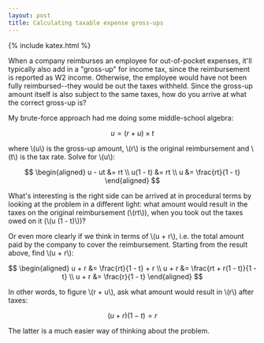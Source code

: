 ```yaml
---
layout: post
title: Calculating taxable expense gross-ups
---
```


{% include katex.html %}

When a company reimburses an employee for out-of-pocket expenses, it'll typically also add in a "gross-up" for income tax, since the reimbursement is reported as W2 income.
Otherwise, the employee would have not been fully reimbursed--they would be out the taxes withheld.
Since the gross-up amount itself is also subject to the same taxes, how do you arrive at what the correct gross-up is?

My brute-force approach had me doing some middle-school algebra:

$$ u = (r + u) \times t $$

where \\(u\\) is the gross-up amount, \\(r\\) is the original reimbursement and \\(t\\) is the tax rate. Solve for \\(u\\):

$$ \begin{aligned}
    u - ut &= rt \\
    u(1 - t) &= rt \\
    u &= \frac{rt}{1 - t}
\end{aligned} $$

What's interesting is the right side can be arrived at in procedural terms by looking at the problem in a different light: what amount would result in the taxes on the original reimbursement (\\(rt\\)), when you took out the taxes owed on it (\\(u (1 - t)\\))?

Or even more clearly if we think in terms of \\(u + r\\), i.e. the total amount paid by the company to cover the reimbursement. Starting from the result above, find \\(u + r\\):

$$ \begin{aligned}
    u + r &= \frac{rt}{1 - t} + r \\
    u + r &= \frac{rt + r(1 - t)}{1 - t} \\
    u + r &= \frac{r}{1 - t}
\end{aligned} $$

In other words, to figure \\(r + u\\), ask what amount would result in \\(r\\) after taxes:

$$ (u + r)(1 - t) = r $$

The latter is a much easier way of thinking about the problem.
